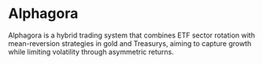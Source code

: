 # Alphagora
Alphagora is a hybrid trading system that combines ETF sector rotation with mean-reversion strategies in gold and Treasurys, aiming to capture growth while limiting volatility through asymmetric returns.